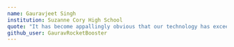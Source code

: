 ```yaml
---
name: Gauravjeet Singh
institution: Suzanne Cory High School
quote: "It has become appallingly obvious that our technology has exceeded our humanity." — Albert Einstein.
github_user: GauravRocketBooster
---
```


